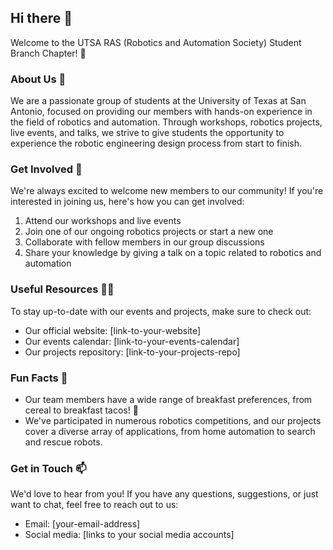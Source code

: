 ## Hi there 👋

Welcome to the UTSA RAS (Robotics and Automation Society) Student Branch Chapter! 🤖

### About Us 🌟

We are a passionate group of students at the University of Texas at San Antonio, focused on providing our members with hands-on experience in the field of robotics and automation. Through workshops, robotics projects, live events, and talks, we strive to give students the opportunity to experience the robotic engineering design process from start to finish.

### Get Involved 🌈

We're always excited to welcome new members to our community! If you're interested in joining us, here's how you can get involved:

1. Attend our workshops and live events
2. Join one of our ongoing robotics projects or start a new one
3. Collaborate with fellow members in our group discussions
4. Share your knowledge by giving a talk on a topic related to robotics and automation

### Useful Resources 👩‍💻

To stay up-to-date with our events and projects, make sure to check out:

- Our official website: [link-to-your-website]
- Our events calendar: [link-to-your-events-calendar]
- Our projects repository: [link-to-your-projects-repo]

### Fun Facts 🍿

- Our team members have a wide range of breakfast preferences, from cereal to breakfast tacos! 🌮
- We've participated in numerous robotics competitions, and our projects cover a diverse array of applications, from home automation to search and rescue robots.

### Get in Touch 📫

We'd love to hear from you! If you have any questions, suggestions, or just want to chat, feel free to reach out to us:

- Email: [your-email-address]
- Social media: [links to your social media accounts]

